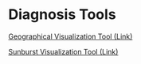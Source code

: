 # Diagnosis Tools

[Geographical Visualization Tool (Link)](https://mybinder.org/v2/gh/leonardodecastro/test_4/main?urlpath=%2Fvoila%2Frender%2F3_data_visualization.ipynb)

[Sunburst Visualization Tool (Link)](https://mybinder.org/v2/gh/leonardodecastro/test_4/main?urlpath=%2Fvoila%2Frender%2F3_data_visualization_sunburst.ipynb)
